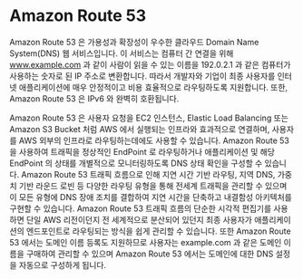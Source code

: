 # Amazon Route 53

Amazon Route 53 은 가용성과 확장성이 우수한 클라우드 Domain Name System(DNS) 웹 서비스입니다. 이 서비스는 컴퓨터 간 연결을 위해 www.example.com 과 같이 사람이 읽을 수 있는 이름을 192.0.2.1 과 같은 컴퓨터가 사용하는 숫자로 된 IP 주소로 변환합니다. 따라서 개발자와 기업이 최종 사용자를 인터넷 애플리케이션에 매우 안정적이고 비용 효율적으로 라우팅하도록 지원합니다. 또한, Amazon Route 53 은 IPv6 와 완벽히 호환됩니다.

Amazon Route 53 은 사용자 요청을 EC2 인스턴스, Elastic Load Balancing 또는 Amazon S3 Bucket 처럼 AWS 에서 실행되는 인프라와 효과적으로 연결하며, 사용자를 AWS 외부의 인프라로 라우팅하는데에도 사용할 수 있습니다. Amazon Route 53 을 사용하여 트래픽을 정상적인 EndPoint 로 라우팅하거나 애플리케이션 및 해당 EndPoint 의 상태를 개별적으로 모니터링하도록 DNS 상태 확인을 구성할 수 있습니다. Amazon Route 53 트래픽 흐름으로 인해 지연 시간 기반 라우팅, 지역 DNS, 가중치 기반 라운드 로빈 등 다양한 라우팅 유형을 통해 전세계 트래픽을 관리할 수 있으며 이 모든 유형에 DNS 장애 조치를 결합하여 지연 시간을 단축하고 내결함성 아키텍처를 구현할 수 있습니다. Amazon Route 53 트래픽 흐름의 단순한 시각적 편집기를 사용하면 단일 AWS 리전이던지 전 세계적으로 분산되어 있던지 최종 사용자가 애플리케이션의 엔드포인트로 라우팅되는 방식을 쉽게 관리할 수 있습니다. 또한 Amazon Route 53 에서는 도메인 이름 등록도 지원하므로 사용자는 example.com 과 같은 도메인 이름을 구매하여 관리할 수 있으며 Amazon Route 53 에서는 도메인에 대한 DNS 설정을 자동으로 구성하게 됩니다.
